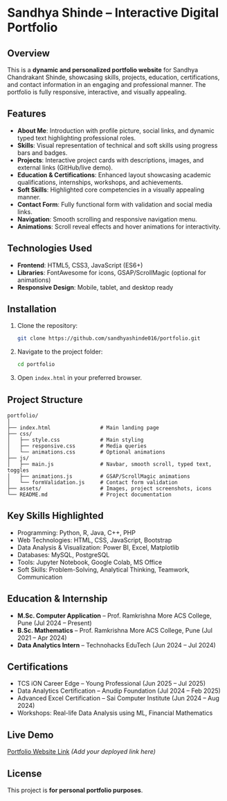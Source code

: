 # Sandhya Shinde – Interactive Digital Portfolio

## Overview
This is a **dynamic and personalized portfolio website** for Sandhya Chandrakant Shinde, showcasing skills, projects, education, certifications, and contact information in an engaging and professional manner. The portfolio is fully responsive, interactive, and visually appealing.

## Features
- **About Me**: Introduction with profile picture, social links, and dynamic typed text highlighting professional roles.
- **Skills**: Visual representation of technical and soft skills using progress bars and badges.
- **Projects**: Interactive project cards with descriptions, images, and external links (GitHub/live demo).
- **Education & Certifications**: Enhanced layout showcasing academic qualifications, internships, workshops, and achievements.
- **Soft Skills**: Highlighted core competencies in a visually appealing manner.
- **Contact Form**: Fully functional form with validation and social media links.
- **Navigation**: Smooth scrolling and responsive navigation menu.
- **Animations**: Scroll reveal effects and hover animations for interactivity.

## Technologies Used
- **Frontend**: HTML5, CSS3, JavaScript (ES6+)
- **Libraries**: FontAwesome for icons, GSAP/ScrollMagic (optional for animations)
- **Responsive Design**: Mobile, tablet, and desktop ready

## Installation
1. Clone the repository:  
   ```bash
   git clone https://github.com/sandhyashinde016/portfolio.git
   ```
2. Navigate to the project folder:  
   ```bash
   cd portfolio
   ```
3. Open `index.html` in your preferred browser.

## Project Structure
```
portfolio/
│
├── index.html                # Main landing page
├── css/
│   ├── style.css             # Main styling
│   ├── responsive.css        # Media queries
│   └── animations.css        # Optional animations
├── js/
│   ├── main.js               # Navbar, smooth scroll, typed text, toggles
│   ├── animations.js         # GSAP/ScrollMagic animations
│   └── formValidation.js     # Contact form validation
├── assets/                   # Images, project screenshots, icons
└── README.md                 # Project documentation
```

## Key Skills Highlighted
- Programming: Python, R, Java, C++, PHP
- Web Technologies: HTML, CSS, JavaScript, Bootstrap
- Data Analysis & Visualization: Power BI, Excel, Matplotlib
- Databases: MySQL, PostgreSQL
- Tools: Jupyter Notebook, Google Colab, MS Office
- Soft Skills: Problem-Solving, Analytical Thinking, Teamwork, Communication

## Education & Internship
- **M.Sc. Computer Application** – Prof. Ramkrishna More ACS College, Pune (Jul 2024 – Present)  
- **B.Sc. Mathematics** – Prof. Ramkrishna More ACS College, Pune (Jul 2021 – Apr 2024)  
- **Data Analytics Intern** – Technohacks EduTech (Jun 2024 – Jul 2024)

## Certifications
- TCS iON Career Edge – Young Professional (Jun 2025 – Jul 2025)  
- Data Analytics Certification – Anudip Foundation (Jul 2024 – Feb 2025)  
- Advanced Excel Certification – Sai Computer Institute (Jun 2024 – Aug 2024)  
- Workshops: Real-life Data Analysis using ML, Financial Mathematics

## Live Demo
[Portfolio Website Link](#) *(Add your deployed link here)*

## License
This project is **for personal portfolio purposes**. 